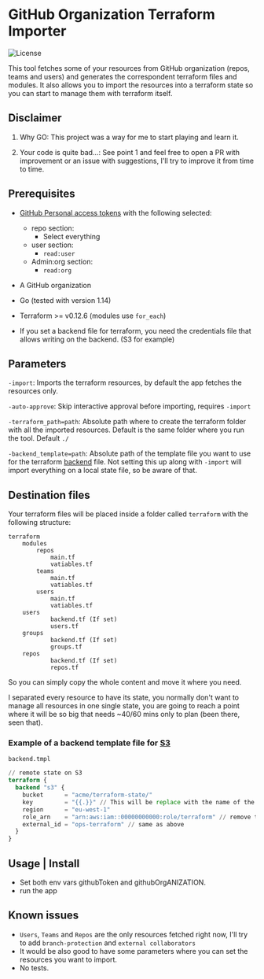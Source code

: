 # GitHub Organization Terraform Importer

![License](https://img.shields.io/github/license/AlessioCasco/GitHub-organization-terraform-importer)

This tool fetches some of your resources from GitHub organization (repos, teams and users) and generates the correspondent terraform files and modules.
It also allows you to import the resources into a terraform state so you can start to manage them with terraform itself.

## Disclaimer

1) Why GO: This project was a way for me to start playing and learn it.

2) Your code is quite bad...: See point 1 and feel free to open a PR with improvement or an issue with suggestions, I'll try to improve it from time to time.

## Prerequisites

* [GitHub Personal access tokens](https://GitHub.com/settings/tokens) with the following selected:
  * repo section:
    * Select everything
  * user section:
    * `read:user`
  * Admin:org section:
    * `read:org`

* A GitHub organization
* Go (tested with version 1.14)
* Terraform >= v0.12.6 (modules use `for_each`)
* If you set a backend file for terraform, you need the credentials file that allows writing on the backend. (S3 for example)

## Parameters

`-import`: Imports the terraform resources, by default the app fetches the resources only.

`-auto-approve`: Skip interactive approval before importing, requires `-import`

`-terraform_path=path`: Absolute path where to create the terraform folder with all the imported resources. Default is the same folder where you run the tool. Default `./`

`-backend_template=path`: Absolute path of the template file you want to use for the terraform [backend](https://www.terraform.io/docs/backends/config.html) file. Not setting this up along with `-import` will import everything on a local state file, so be aware of that.

## Destination files

Your terraform files will be placed inside a folder called `terraform` with the following structure:

```text
terraform
    modules
        repos
            main.tf
            vatiables.tf
        teams
            main.tf
            vatiables.tf
        users
            main.tf
            vatiables.tf
    users
            backend.tf (If set)
            users.tf
    groups
            backend.tf (If set)
            groups.tf
    repos
            backend.tf (If set)
            repos.tf
```

So you can simply copy the whole content and move it where you need.

I separated every resource to have its state, you normally don't want to manage all resources in one single state, you are going to reach a point where it will be so big that needs ~40/60 mins only to plan (been there, seen that).

### Example of a backend template file for [S3](https://www.terraform.io/docs/backends/types/s3.html)

`backend.tmpl`

```terraform
// remote state on S3
terraform {
  backend "s3" {
    bucket      = "acme/terraform-state/"
    key         = "{{.}}" // This will be replace with the name of the resource the state holds.
    region      = "eu-west-1"
    role_arn    = "arn:aws:iam::00000000000:role/terraform" // remove this if you don't use assume roles
    external_id = "ops-terraform" // same as above
  }
}
```

## Usage | Install

* Set both env vars githubToken and githubOrgANIZATION.
* run the app

## Known issues

* `Users`, `Teams` and `Repos` are the only resources fetched right now, I'll try to add `branch-protection` and `external collaborators`
* It would be also good to have some parameters where you can set the resources you want to import.
* No tests.
